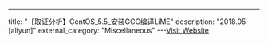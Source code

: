 ---
title: "【取证分析】CentOS_5.5_安装GCC编译LiME"
description: "2018.05 [aliyun]"
external_category: "Miscellaneous"
---[Visit Website](https://xz.aliyun.com/t/2346)

